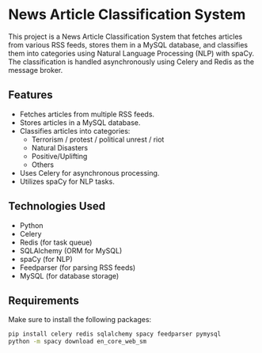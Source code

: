 # News Article Classification System

This project is a News Article Classification System that fetches articles from various RSS feeds, stores them in a MySQL database, and classifies them into categories using Natural Language Processing (NLP) with spaCy. The classification is handled asynchronously using Celery and Redis as the message broker.

## Features

- Fetches articles from multiple RSS feeds.
- Stores articles in a MySQL database.
- Classifies articles into categories: 
  - Terrorism / protest / political unrest / riot
  - Natural Disasters
  - Positive/Uplifting
  - Others
- Uses Celery for asynchronous processing.
- Utilizes spaCy for NLP tasks.

## Technologies Used

- Python
- Celery
- Redis (for task queue)
- SQLAlchemy (ORM for MySQL)
- spaCy (for NLP)
- Feedparser (for parsing RSS feeds)
- MySQL (for database storage)

## Requirements

Make sure to install the following packages:

```bash
pip install celery redis sqlalchemy spacy feedparser pymysql
python -m spacy download en_core_web_sm
